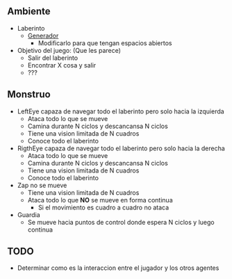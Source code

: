 

## Ambiente
 * Laberinto
   * [Generador](https://www.vidarholen.net/cgi-bin/labyrinth)
     * Modificarlo para que tengan espacios abiertos
 * Objetivo del juego: (Que les parece)
   * Salir del laberinto
   * Encontrar X cosa y salir
   * ???
   
## Monstruo
 * LeftEye capaza de navegar todo el laberinto pero solo hacia la izquierda
   * Ataca todo lo que se mueve
   * Camina durante N ciclos y descancansa N ciclos
   * Tiene una vision limitada de N cuadros
   * Conoce todo el laberinto
 * RigthEye capaza de navegar todo el laberinto pero solo hacia la derecha
   * Ataca todo lo que se mueve
   * Camina durante N ciclos y descancansa N ciclos
   * Tiene una vision limitada de N cuadros
   * Conoce todo el laberinto
 * Zap no se mueve
   * Tiene una vision limitada de N cuadros
   * Ataca todo lo que **NO** se mueve en forma continua
     * Si el movimiento es cuadro a cuadro no ataca
 * Guardia
   * Se mueve hacia puntos de control donde espera N ciclos y luego continua

## TODO

 * Determinar como es la interaccion entre el jugador y los otros agentes


